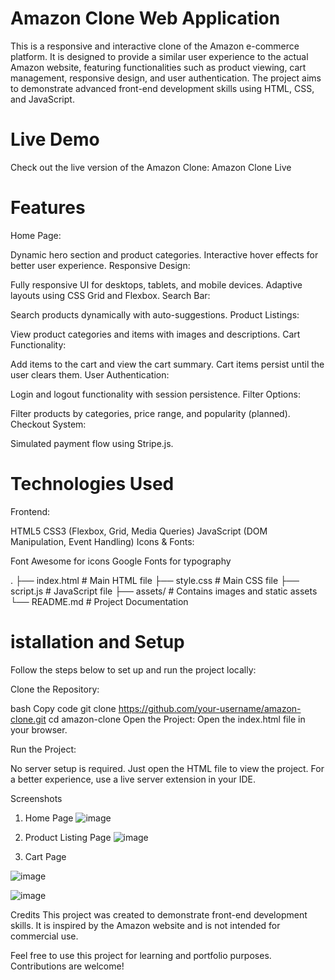 # Amazon Clone Web Application
This is a responsive and interactive clone of the Amazon e-commerce platform. It is designed to provide a similar user experience to the actual Amazon website, featuring functionalities such as product viewing, cart management, responsive design, and user authentication. The project aims to demonstrate advanced front-end development skills using HTML, CSS, and JavaScript.

# Live Demo
Check out the live version of the Amazon Clone: Amazon Clone Live

# Features
Home Page:

Dynamic hero section and product categories.
Interactive hover effects for better user experience.
Responsive Design:

Fully responsive UI for desktops, tablets, and mobile devices.
Adaptive layouts using CSS Grid and Flexbox.
Search Bar:

Search products dynamically with auto-suggestions.
Product Listings:

View product categories and items with images and descriptions.
Cart Functionality:

Add items to the cart and view the cart summary.
Cart items persist until the user clears them.
User Authentication:

Login and logout functionality with session persistence.
Filter Options:

Filter products by categories, price range, and popularity (planned).
Checkout System:

Simulated payment flow using Stripe.js.

# Technologies Used
Frontend:

HTML5
CSS3 (Flexbox, Grid, Media Queries)
JavaScript (DOM Manipulation, Event Handling)
Icons & Fonts:

Font Awesome for icons
Google Fonts for typography

.
├── index.html           # Main HTML file
├── style.css            # Main CSS file
├── script.js            # JavaScript file
├── assets/              # Contains images and static assets
└── README.md            # Project Documentation

# istallation and Setup
Follow the steps below to set up and run the project locally:

Clone the Repository:

bash
Copy code
git clone https://github.com/your-username/amazon-clone.git
cd amazon-clone
Open the Project: Open the index.html file in your browser.

Run the Project:

No server setup is required. Just open the HTML file to view the project.
For a better experience, use a live server extension in your IDE.

Screenshots
1. Home Page
![image](https://github.com/user-attachments/assets/1edc7ced-eb0c-4a28-b9de-65226dc17773)


2. Product Listing Page
![image](https://github.com/user-attachments/assets/6abeb1da-cce4-4ceb-a4f7-4fb0baf7897c)


3. Cart Page

![image](https://github.com/user-attachments/assets/8cdafdb2-6e6f-46a9-ac4f-5605f5a828f7)

![image](https://github.com/user-attachments/assets/535b0207-85ba-464a-8c6f-234714f2f2fb)

Credits
This project was created to demonstrate front-end development skills. It is inspired by the Amazon website and is not intended for commercial use.

Feel free to use this project for learning and portfolio purposes. Contributions are welcome!
